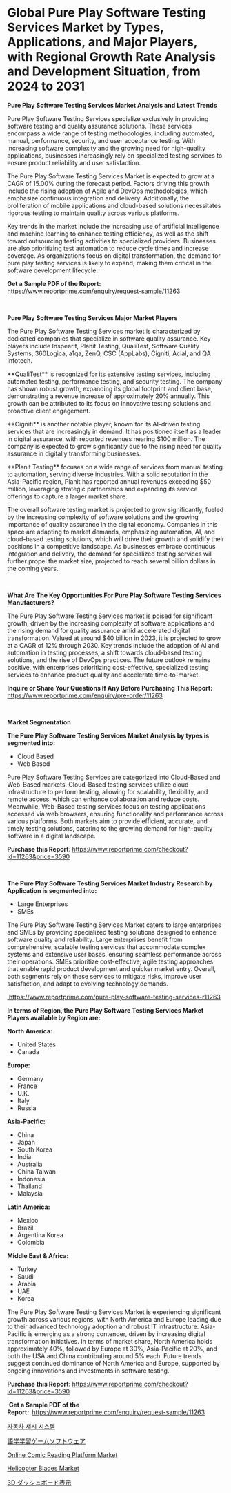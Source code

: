 <p><h1>Global Pure Play Software Testing Services Market by Types, Applications, and Major Players, with Regional Growth Rate Analysis and Development Situation, from 2024 to 2031</h1></p><p><strong>Pure Play Software Testing Services Market Analysis and Latest Trends</strong></p>
<p><p>Pure Play Software Testing Services specialize exclusively in providing software testing and quality assurance solutions. These services encompass a wide range of testing methodologies, including automated, manual, performance, security, and user acceptance testing. With increasing software complexity and the growing need for high-quality applications, businesses increasingly rely on specialized testing services to ensure product reliability and user satisfaction.</p><p>The Pure Play Software Testing Services Market is expected to grow at a CAGR of 15.00% during the forecast period. Factors driving this growth include the rising adoption of Agile and DevOps methodologies, which emphasize continuous integration and delivery. Additionally, the proliferation of mobile applications and cloud-based solutions necessitates rigorous testing to maintain quality across various platforms. </p><p>Key trends in the market include the increasing use of artificial intelligence and machine learning to enhance testing efficiency, as well as the shift toward outsourcing testing activities to specialized providers. Businesses are also prioritizing test automation to reduce cycle times and increase coverage. As organizations focus on digital transformation, the demand for pure play testing services is likely to expand, making them critical in the software development lifecycle.</p></p>
<p><strong>Get a Sample PDF of the Report:&nbsp;</strong> <a href="https://www.reportprime.com/enquiry/request-sample/11263">https://www.reportprime.com/enquiry/request-sample/11263</a></p>
<p>&nbsp;</p>
<p><strong>Pure Play Software Testing Services Major Market Players</strong></p>
<p><p>The Pure Play Software Testing Services market is characterized by dedicated companies that specialize in software quality assurance. Key players include Inspearit, Planit Testing, QualiTest, Software Quality Systems, 360Logica, a1qa, ZenQ, CSC (AppLabs), Cigniti, Acial, and QA Infotech.</p><p>**QualiTest** is recognized for its extensive testing services, including automated testing, performance testing, and security testing. The company has shown robust growth, expanding its global footprint and client base, demonstrating a revenue increase of approximately 20% annually. This growth can be attributed to its focus on innovative testing solutions and proactive client engagement.</p><p>**Cigniti** is another notable player, known for its AI-driven testing services that are increasingly in demand. It has positioned itself as a leader in digital assurance, with reported revenues nearing $100 million. The company is expected to grow significantly due to the rising need for quality assurance in digitally transforming businesses.</p><p>**Planit Testing** focuses on a wide range of services from manual testing to automation, serving diverse industries. With a solid reputation in the Asia-Pacific region, Planit has reported annual revenues exceeding $50 million, leveraging strategic partnerships and expanding its service offerings to capture a larger market share.</p><p>The overall software testing market is projected to grow significantly, fueled by the increasing complexity of software solutions and the growing importance of quality assurance in the digital economy. Companies in this space are adapting to market demands, emphasizing automation, AI, and cloud-based testing solutions, which will drive their growth and solidify their positions in a competitive landscape. As businesses embrace continuous integration and delivery, the demand for specialized testing services will further propel the market size, projected to reach several billion dollars in the coming years.</p></p>
<p>&nbsp;</p>
<p><strong>What Are The Key Opportunities For Pure Play Software Testing Services Manufacturers?</strong></p>
<p><p>The Pure Play Software Testing Services market is poised for significant growth, driven by the increasing complexity of software applications and the rising demand for quality assurance amid accelerated digital transformation. Valued at around $40 billion in 2023, it is projected to grow at a CAGR of 12% through 2030. Key trends include the adoption of AI and automation in testing processes, a shift towards cloud-based testing solutions, and the rise of DevOps practices. The future outlook remains positive, with enterprises prioritizing cost-effective, specialized testing services to enhance product quality and accelerate time-to-market.</p></p>
<p><strong>Inquire or Share Your Questions If Any Before Purchasing This Report:</strong> <a href="https://www.reportprime.com/enquiry/pre-order/11263">https://www.reportprime.com/enquiry/pre-order/11263</a></p>
<p>&nbsp;</p>
<p><strong>Market Segmentation</strong></p>
<p><strong>The Pure Play Software Testing Services Market Analysis by types is segmented into:</strong></p>
<p><ul><li>Cloud Based</li><li>Web Based</li></ul></p>
<p><p>Pure Play Software Testing Services are categorized into Cloud-Based and Web-Based markets. Cloud-Based testing services utilize cloud infrastructure to perform testing, allowing for scalability, flexibility, and remote access, which can enhance collaboration and reduce costs. Meanwhile, Web-Based testing services focus on testing applications accessed via web browsers, ensuring functionality and performance across various platforms. Both markets aim to provide efficient, accurate, and timely testing solutions, catering to the growing demand for high-quality software in a digital landscape.</p></p>
<p><strong>Purchase this Report:&nbsp;</strong><a href="https://www.reportprime.com/checkout?id=11263&price=3590">https://www.reportprime.com/checkout?id=11263&price=3590</a></p>
<p>&nbsp;</p>
<p><strong>The Pure Play Software Testing Services Market Industry Research by Application is segmented into:</strong></p>
<p><ul><li>Large Enterprises</li><li>SMEs</li></ul></p>
<p><p>The Pure Play Software Testing Services Market caters to large enterprises and SMEs by providing specialized testing solutions designed to enhance software quality and reliability. Large enterprises benefit from comprehensive, scalable testing services that accommodate complex systems and extensive user bases, ensuring seamless performance across their operations. SMEs prioritize cost-effective, agile testing approaches that enable rapid product development and quicker market entry. Overall, both segments rely on these services to mitigate risks, improve user satisfaction, and adapt to evolving technology demands.</p></p>
<p><a href="https://www.reportprime.com/pure-play-software-testing-services-r11263">&nbsp;https://www.reportprime.com/pure-play-software-testing-services-r11263</a></p>
<p><strong>In terms of Region, the Pure Play Software Testing Services Market Players available by Region are:</strong></p>
<p>
    <p> <strong> North America: </strong>
        <ul>
            <li>United States</li>
            <li>Canada</li>
        </ul>
        </p> 
    <p> <strong> Europe: </strong>
        <ul>
            <li>Germany</li>
            <li>France</li>
            <li>U.K.</li>
            <li>Italy</li>
            <li>Russia</li>
        </ul>
        </p> 
    <p> <strong> Asia-Pacific: </strong>
        <ul>
            <li>China</li>
            <li>Japan</li>
            <li>South Korea</li>
            <li>India</li>
            <li>Australia</li>
            <li>China Taiwan</li>
            <li>Indonesia</li>
            <li>Thailand</li>
            <li>Malaysia</li>
        </ul>
        </p> 
    <p> <strong> Latin America: </strong>
        <ul>
            <li>Mexico</li>
            <li>Brazil</li>
            <li>Argentina Korea</li>
            <li>Colombia</li>
        </ul>
        </p> 
    <p> <strong> Middle East & Africa: </strong>
        <ul>
            <li>Turkey</li>
            <li>Saudi</li>
            <li>Arabia</li>
            <li>UAE</li>
            <li>Korea</li>
        </ul>
    </p>
    </p>
<p><p>The Pure Play Software Testing Services Market is experiencing significant growth across various regions, with North America and Europe leading due to their advanced technology adoption and robust IT infrastructure. Asia-Pacific is emerging as a strong contender, driven by increasing digital transformation initiatives. In terms of market share, North America holds approximately 40%, followed by Europe at 30%, Asia-Pacific at 20%, and both the USA and China contributing around 5% each. Future trends suggest continued dominance of North America and Europe, supported by ongoing innovations and investments in software testing.</p></p>
<p><strong>Purchase this Report: </strong><a href="https://www.reportprime.com/checkout?id=11263&price=3590">https://www.reportprime.com/checkout?id=11263&price=3590</a></p>
<p>&nbsp;<strong>Get a Sample PDF of the Report:&nbsp;&nbsp;</strong><a href="https://www.reportprime.com/enquiry/request-sample/11263">https://www.reportprime.com/enquiry/request-sample/11263</a></p>
<p><strong></strong></p>
<p><p><a href="https://medium.com/@joespinka88967/automotive-chassisc-system-market-%EC%9D%98-%EA%B8%80%EB%A1%9C%EB%B2%8C-%EC%8B%9C%EC%9E%A5-%EA%B0%9C%EC%9A%94%EB%8A%94-%EC%A0%84-%EC%84%B8%EA%B3%84-%EB%B0%8F-%EC%A3%BC%EC%9A%94-%EC%8B%9C%EC%9E%A5%EC%9D%98-%EC%82%B0%EC%97%85%EC%97%90-%EC%98%81%ED%96%A5%EC%9D%84-%EB%AF%B8%EC%B9%98%EB%8A%94-%EC%A3%BC%EC%9A%94-%ED%8A%B8%EB%A0%8C%EB%93%9C%EC%97%90-%EB%8C%80%ED%95%9C-%EB%8F%85%ED%8A%B9%ED%95%9C-%EA%B4%80%EC%A0%90%EC%9D%84-%EC%A0%9C%EA%B3%B5%ED%95%A9%EB%8B%88%EB%8B%A4-7540e1a4876a">자동차 섀시 시스템</a></p><p><a href="https://medium.com/@gregoriookeefe2023/language-learning-games-software-market-%E3%81%AE%E3%82%B0%E3%83%AD%E3%83%BC%E3%83%90%E3%83%AB%E5%B8%82%E5%A0%B4%E6%A6%82%E8%A6%81%E3%81%AF-%E4%B8%96%E7%95%8C%E3%81%8A%E3%82%88%E3%81%B3%E4%B8%BB%E8%A6%81%E5%B8%82%E5%A0%B4%E3%81%AB%E3%81%8A%E3%81%91%E3%82%8B%E6%A5%AD%E7%95%8C%E3%81%AB%E5%BD%B1%E9%9F%BF%E3%82%92%E4%B8%8E%E3%81%88%E3%82%8B%E4%B8%BB%E8%A6%81%E3%81%AA%E3%83%88%E3%83%AC%E3%83%B3%E3%83%89%E3%81%AB%E3%81%A4%E3%81%84%E3%81%A6-%E7%8B%AC%E8%87%AA%E3%81%AE%E8%A6%96%E7%82%B9%E3%82%92%E6%8F%90%E4%BE%9B%E3%81%97%E3%81%BE%E3%81%99-7b4412f7ab94">語学学習ゲームソフトウェア</a></p><p><a href="https://github.com/LaurenHoover80/Market-Research-Report-List-1/blob/main/online-comic-reading-platform-market.md">Online Comic Reading Platform Market</a></p><p><a href="https://issuu.com/reportprime-2/docs/helicopter-blades-market-size-2030._c6b725e2afac1c">Helicopter Blades Market</a></p><p><a href="https://medium.com/@vilasamin/3d-dashboard-display-market-%E3%81%AF-%E3%82%B3%E3%82%B9%E3%83%88%E7%AE%A1%E7%90%86%E3%81%A8%E5%8A%B9%E7%8E%87%E5%90%91%E4%B8%8A%E3%82%92%E5%84%AA%E5%85%88%E3%81%97%E3%81%BE%E3%81%99-%E3%81%95%E3%82%89%E3%81%AB-%E5%A0%B1%E5%91%8A%E6%9B%B8%E3%81%AF%E5%B8%82%E5%A0%B4%E3%81%AE%E9%9C%80%E8%A6%81%E9%9D%A2%E3%81%A8%E4%BE%9B%E7%B5%A6%E9%9D%A2%E3%81%AE%E4%B8%A1%E6%96%B9%E3%82%92%E3%82%AB%E3%83%90%E3%83%BC%E3%81%97%E3%81%A6%E3%81%84%E3%81%BE%E3%81%99-3d-dashboard-accbf1aff605">3D ダッシュボード表示</a></p></p>